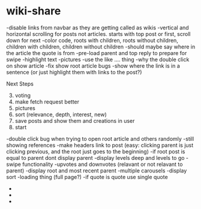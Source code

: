 # wiki-share

-disable links from navbar as they are getting called as wikis
-vertical and horizontal scrolling for posts not articles. starts with top post or first, scroll down for next
-color code, roots with children, roots without children, children with children, children without children
-should maybe say where in the article the quote is from
-pre-load parent and top reply to prepare for swipe
-highlight text
-pictures
-use the like .... thing
-why the double click on show article
-fix show root article bugs
-show where the link is in a sentence (or just highlight them with links to the post?)

Next Steps

3. voting
4. make fetch request better
5. pictures
6. sort (relevance, depth, interest, new)
7. save posts and show them and creations in user
8. start

-double click bug when trying to open root article and others randomly
-still showing references
-make headers link to post (easy: clicking parent is just clicking previous, and the root just goes to the beginning)
-if root post is equal to parent dont display parent
-display levels deep and levels to go
-swipe functionality
-upvotes and downvotes (relavant or not relavant to parent)
-display root and most recent parent
-multiple carousels
-display sort
-loading thing (full page?)
-if quote is quote use single quote

-
-
-
